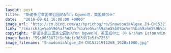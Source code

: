 ```yaml
---
layout: post
title:  "斯诺多尼亚国家公园的Afon Ogwen河，英国威尔士"
date:   "2016-09-01 16:00:00 +0800"
image_url: "http://cn.bing.com/az/hprichbg/rb/SnowdoniaAlgae_ZH-CN15321911268_1920x1080.jpg"
link: "/search?q=%e6%96%af%e8%af%ba%e5%a4%9a%e5%b0%bc%e4%ba%9a%e5%9b%bd%e5%ae%b6%e5%85%ac%e5%9b%ad&form=hpcapt&mkt=zh-cn"
copyright: "斯诺多尼亚国家公园的Afon Ogwen河，英国威尔士 (© Graham Eaton/Minden Pictures)"
image_hash: "59c9058872f9e3dcfc363997e5fb7255"
image_filename: "SnowdoniaAlgae_ZH-CN15321911268_1920x1080.jpg"
---
```

